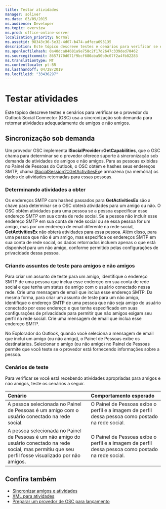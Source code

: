 ```yaml
---
title: Testar atividades
manager: soliver
ms.date: 03/09/2015
ms.audience: Developer
ms.topic: overview
ms.prod: office-online-server
localization_priority: Normal
ms.assetid: 98343c36-5e32-4d07-b474-adfeca693135
description: Este tópico descreve testes e cenários para verificar se o provedor do Outlook Social Connector (OSC) usa a sincronização sob demanda para retornar atividades adequadamente de amigos e não amigos.
ms.openlocfilehash: 0a40dca84681a9e758c2f17d2647c339ded70462
ms.sourcegitcommit: 8657170d071f9bcf680aba50b9c07f2a4fb82283
ms.translationtype: MT
ms.contentlocale: pt-BR
ms.lasthandoff: 04/28/2019
ms.locfileid: "33436297"
---
```

# <a name="testing-activities"></a>Testar atividades

Este tópico descreve testes e cenários para verificar se o provedor do Outlook Social Connector (OSC) usa a sincronização sob demanda para retornar atividades adequadamente de amigos e não amigos.

<a name="olosc_TestingActivities_OnDemandSync"> </a>

## <a name="on-demand-synchronization"></a>Sincronização sob demanda

Um provedor OSC implementa **ISocialProvider::GetCapabilities**, que o OSC chama para determinar se o provedor oferece suporte à sincronização sob demanda de atividades de amigos e não amigos. Para as pessoas exibidas no Painel de Pessoas do Outlook, o OSC obtém e hashes seus endereços SMTP, chama [ISocialSession2::GetActivitiesEx](isocialsession2-getactivitiesex.md)e armazena (na memória) os dados de atividades retornadas para essas pessoas. 
  
### <a name="determining-activities-to-get"></a>Determinando atividades a obter

Os endereços SMTP com hashed passados para **GetActivitiesEx** são a chave para determinar se o OSC obterá atividades para um amigo ou não. O OSC obtém atividades para uma pessoa se a pessoa especificar esse endereço SMTP em sua conta de rede social. Se a pessoa não incluir esse endereço SMTP em sua conta de rede social ou se essa pessoa for um amigo, mas por um endereço de email diferente na rede social, **GetActivitiesEx** não obterá atividades para essa pessoa. Além disso, para uma pessoa que não é um amigo, mas especifica os endereços SMTP em sua conta de rede social, os dados retornados incluem apenas o que está disponível para um não amigo, conforme permitido pelas configurações de privacidade dessa pessoa. 
  
### <a name="creating-test-subjects-for-friends-and-non-friends"></a>Criando assuntos de teste para amigos e não amigos

Para criar um assunto de teste para um amigo, identifique o endereço SMTP de uma pessoa que inclua esse endereço em sua conta de rede social e que tenha um status de amigo com o usuário conectado nessa rede. Crie uma mensagem de email que inclua esse endereço SMTP. Da mesma forma, para criar um assunto de teste para um não amigo, identifique o endereço SMTP de uma pessoa que não seja amigo do usuário conectado por esse endereço e que tenha especificado em suas configurações de privacidade para permitir que não amigos exigam seu perfil na rede social. Crie uma mensagem de email que inclua esse endereço SMTP. 
  
No Explorador do Outlook, quando você seleciona a mensagem de email que inclui um amigo (ou não amigo), o Painel de Pessoas exibe os destinatários. Selecionar o amigo (ou não amigo) no Painel de Pessoas permite que você teste se o provedor está fornecendo informações sobre a pessoa.
  
### <a name="test-scenarios"></a>Cenários de teste

Para verificar se você está recebendo atividades apropriadas para amigos e não amigos, teste os cenários a seguir.
  
|**Cenário**|**Comportamento esperado**|
|:-----|:-----|
|A pessoa selecionada no Painel de Pessoas é um amigo com o usuário conectado na rede social.  <br/> |O Painel de Pessoas exibe o perfil e a imagem de perfil dessa pessoa como postado na rede social.  <br/> |
|A pessoa selecionada no Painel de Pessoas é um não amigo do usuário conectado na rede social, mas permitiu que seu perfil fosse visualizado por não amigos.  <br/> |O Painel de Pessoas exibe o perfil e a imagem de perfil dessa pessoa como postado na rede social.  <br/> |
   
## <a name="see-also"></a>Confira também

- [Sincronizar amigos e atividades](synchronizing-friends-and-activities.md)  
- [XML para atividades](xml-for-activities.md)
- [Preparar um provedor de OSC para lançamento](getting-ready-to-release-an-osc-provider.md)

